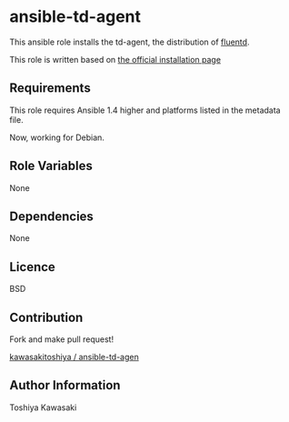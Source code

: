 # ansible-td-agent

This ansible role installs the td-agent, the distribution of [fluentd](http://fluentd.org/).

This role is written based on [the official installation page](http://docs.fluentd.org/categories/installation)

## Requirements

This role requires Ansible 1.4 higher and platforms listed in the metadata file.

Now, working for Debian.

## Role Variables

None

## Dependencies

None

## Licence

BSD

## Contribution

Fork and make pull request!

[kawasakitoshiya / ansible-td-agen](https://github.com/kawasakitoshiya/ansible-td-agent)

## Author Information

Toshiya Kawasaki
